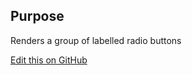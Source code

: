 ## Purpose
Renders a group of labelled radio buttons

[Edit this on GitHub](https://github.com/wellcomecollection/wellcomecollection.org/edit/main/common/views/components/RadioGroup/RadioGroup/README.md)
